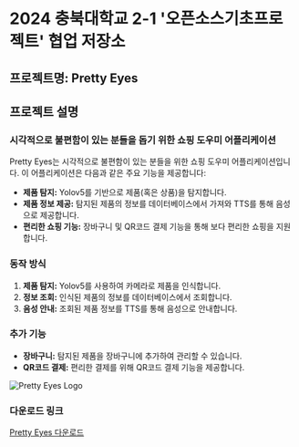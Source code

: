 # 2024 충북대학교 2-1 '오픈소스기초프로젝트' 협업 저장소

## 프로젝트명: Pretty Eyes

## 프로젝트 설명
### 시각적으로 불편함이 있는 분들을 돕기 위한 쇼핑 도우미 어플리케이션

Pretty Eyes는 시각적으로 불편함이 있는 분들을 위한 쇼핑 도우미 어플리케이션입니다. 이 어플리케이션은 다음과 같은 주요 기능을 제공합니다:

- **제품 탐지:** Yolov5를 기반으로 제품(혹은 상품)을 탐지합니다.
- **제품 정보 제공:** 탐지된 제품의 정보를 데이터베이스에서 가져와 TTS를 통해 음성으로 제공합니다.
- **편리한 쇼핑 기능:** 장바구니 및 QR코드 결제 기능을 통해 보다 편리한 쇼핑을 지원합니다.

### 동작 방식
1. **제품 탐지:** Yolov5를 사용하여 카메라로 제품을 인식합니다.
2. **정보 조회:** 인식된 제품의 정보를 데이터베이스에서 조회합니다.
3. **음성 안내:** 조회된 제품 정보를 TTS를 통해 음성으로 안내합니다.

### 추가 기능
- **장바구니:** 탐지된 제품을 장바구니에 추가하여 관리할 수 있습니다.
- **QR코드 결제:** 편리한 결제를 위해 QR코드 결제 기능을 제공합니다.

![Pretty Eyes Logo](https://github.com/Hoogdle/2-1_OS_PROJECT/assets/129059558/16d66559-5cc4-456a-80c0-6d97e7a9f857)

### 다운로드 링크
[Pretty Eyes 다운로드](https://drive.google.com/drive/folders/1CjGqLcs7YoofUFtsGzbzXvhj4OyA_nu9)
